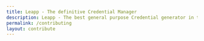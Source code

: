 ```yaml
---
title: Leapp - The definitive Credential Manager
description: Leapp - The best general purpose Credential generator in the world
permalink: /contributing
layout: contribute
---
```

